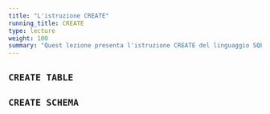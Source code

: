 ```yaml
---
title: "L'istruzione CREATE"
running_title: CREATE
type: lecture
weight: 100
summary: "Quest lezione presenta l'istruzione CREATE del linguaggio SQL. Viene discusso il suo utilizzo per creare relazioni e per creare schemi."
---
```


## `CREATE TABLE`

## `CREATE SCHEMA`
